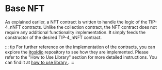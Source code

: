 # Base NFT
As explained earlier, a NFT contract is written to handle the logic of the TIP-4_nNFT contracts. Unlike the collection contract, the NFT contract does not require any additional functionality implementation. It simply feeds the constructor of the desired TIP-4_nNFT contract.

::: tip
For further reference on the implementation of the contracts, you can explore the [itgoldio](https://github.com/itgoldio/everscale-tip) repository to see how they are implemented. Please refer to the "How to Use Library" section for more detailed instructions. You can find it at [ how to use library ](https://github.com/itgoldio/everscale-tip#how-to-use-library).
:::